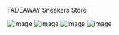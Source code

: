 FADEAWAY Sneakers Store

![image](https://github.com/nassipkaliv/fadeaway/assets/107858992/8f172d32-d243-47ff-abd4-5541c6ef3da3)
![image](https://github.com/nassipkaliv/fadeaway/assets/107858992/2076ac4b-a91d-4086-a0a6-86cea6a5f994)
![image](https://github.com/nassipkaliv/fadeaway/assets/107858992/8cdbd7e1-8490-4710-b45e-4e23ffeb169c)
![image](https://github.com/nassipkaliv/fadeaway/assets/107858992/01cc809a-48ca-473f-8d63-677e423c18f7)

